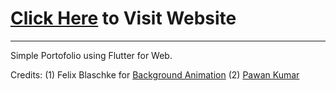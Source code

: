 # [Click Here](https://harshchaudhary.me) to Visit Website
___

Simple Portofolio using Flutter for Web.

Credits: (1) Felix Blaschke for 
[Background Animation](https://github.com/felixblaschke/simple_animations_example_app)
(2) [Pawan Kumar](https://github.com/iampawan)
